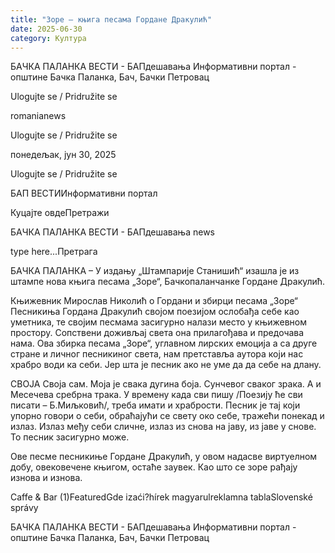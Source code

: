 ```yaml
---
title: "Зоре – књига песама Гордане Дракулић"
date: 2025-06-30
category: Култура
---
```


БАЧКА ПАЛАНКА ВЕСТИ - БАПдешавања Информативни портал - општине Бачка Паланка, Бач, Бачки Петровац

Ulogujte se / Pridružite se

romanianews

Ulogujte se / Pridružite se

понедељак, јун 30, 2025

Ulogujte se / Pridružite se

БАП ВЕСТИИнформативни портал

Куцајте овдеПретражи

БАЧКА ПАЛАНКА ВЕСТИ - БАПдешавања news

type here...Претрага

БАЧКА ПАЛАНКА – У издању „Штампарије Станишић“ изашла је из штампе нова књига песама „Зоре“, Бачкопаланчанке Гордане Дракулић.

Књижевник Мирослав Николић о Гордани и збирци песама „Зоре“
Песникиња Гордана Дракулић својом поезијом ослобађа себе као уметника, те својим песмама засигурно налази место у књижевном простору. Сопствени доживљај света она прилагођава и предочава нама.
Ова збирка песама „Зоре“, углавном лирских емоција а са друге стране и личног песникиног света, нам претставља аутора који нас храбро води ка себи. Јер шта је песник ако не уме да да себе на длану.


СВОЈА
Своја сам.
Моја је свака дугина боја.
Сунчевог сваког зрака.
А и Месечева
сребрна трака.
У времену када сви пишу /Поезију ће сви писати – Б.Миљковић/, треба имати и храбрости. Песник је тај који упорно говори о себи, обраћајући се свету око себе, тражећи понекад и излаз. Излаз међу себи сличне, излаз из снова на јаву, из јаве у снове. То песник засигурно може.


Ове песме песникиње Гордане Дракулић, у овом надасве виртуелном добу, овековечене књигом, остаће заувек. Као што се зоре рађају изнова и изнова.

Caffe & Bar (1)FeaturedGde izaći?hírek magyarulreklamna tablaSlovenské správy

БАЧКА ПАЛАНКА ВЕСТИ - БАПдешавања Информативни портал - општине Бачка Паланка, Бач, Бачки Петровац
